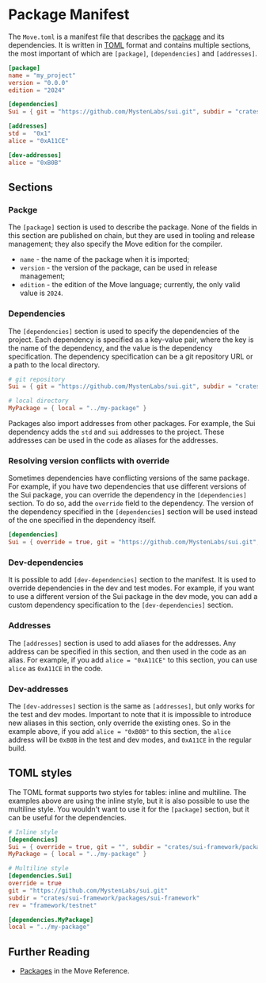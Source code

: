 # Package Manifest

The `Move.toml` is a manifest file that describes the [package](./packages.md) and its dependencies.
It is written in [TOML](https://toml.io/en/) format and contains multiple sections, the most
important of which are `[package]`, `[dependencies]` and `[addresses]`.

```toml
[package]
name = "my_project"
version = "0.0.0"
edition = "2024"

[dependencies]
Sui = { git = "https://github.com/MystenLabs/sui.git", subdir = "crates/sui-framework/packages/sui-framework", rev = "framework/testnet" }

[addresses]
std =  "0x1"
alice = "0xA11CE"

[dev-addresses]
alice = "0xB0B"
```

## Sections

### Packge

The `[package]` section is used to describe the package. None of the fields in this section are
published on chain, but they are used in tooling and release management; they also specify the Move
edition for the compiler.

- `name` - the name of the package when it is imported;
- `version` - the version of the package, can be used in release management;
- `edition` - the edition of the Move language; currently, the only valid value is `2024`.

<!-- published-at -->

### Dependencies

The `[dependencies]` section is used to specify the dependencies of the project. Each dependency is
specified as a key-value pair, where the key is the name of the dependency, and the value is the
dependency specification. The dependency specification can be a git repository URL or a path to the
local directory.

```toml
# git repository
Sui = { git = "https://github.com/MystenLabs/sui.git", subdir = "crates/sui-framework/packages/sui-framework", rev = "framework/testnet" }

# local directory
MyPackage = { local = "../my-package" }
```

Packages also import addresses from other packages. For example, the Sui dependency adds the `std`
and `sui` addresses to the project. These addresses can be used in the code as aliases for the
addresses.

### Resolving version conflicts with override

Sometimes dependencies have conflicting versions of the same package. For example, if you have two
dependencies that use different versions of the Sui package, you can override the dependency in the
`[dependencies]` section. To do so, add the `override` field to the dependency. The version of the
dependency specified in the `[dependencies]` section will be used instead of the one specified in
the dependency itself.

```toml
[dependencies]
Sui = { override = true, git = "https://github.com/MystenLabs/sui.git", subdir = "crates/sui-framework/packages/sui-framework", rev = "framework/testnet" }
```

### Dev-dependencies

It is possible to add `[dev-dependencies]` section to the manifest. It is used to override
dependencies in the dev and test modes. For example, if you want to use a different version of the
Sui package in the dev mode, you can add a custom dependency specification to the
`[dev-dependencies]` section.

### Addresses

The `[addresses]` section is used to add aliases for the addresses. Any address can be specified in
this section, and then used in the code as an alias. For example, if you add `alice = "0xA11CE"` to
this section, you can use `alice` as `0xA11CE` in the code.

### Dev-addresses

The `[dev-addresses]` section is the same as `[addresses]`, but only works for the test and dev
modes. Important to note that it is impossible to introduce new aliases in this section, only
override the existing ones. So in the example above, if you add `alice = "0xB0B"` to this section,
the `alice` address will be `0xB0B` in the test and dev modes, and `0xA11CE` in the regular build.

## TOML styles

The TOML format supports two styles for tables: inline and multiline. The examples above are using
the inline style, but it is also possible to use the multiline style. You wouldn't want to use it
for the `[package]` section, but it can be useful for the dependencies.

```toml
# Inline style
[dependencies]
Sui = { override = true, git = "", subdir = "crates/sui-framework/packages/sui-framework", rev = "framework/testnet" }
MyPackage = { local = "../my-package" }
```

```toml
# Multiline style
[dependencies.Sui]
override = true
git = "https://github.com/MystenLabs/sui.git"
subdir = "crates/sui-framework/packages/sui-framework"
rev = "framework/testnet"

[dependencies.MyPackage]
local = "../my-package"
```

## Further Reading

- [Packages](/reference/packages.html) in the Move Reference.
